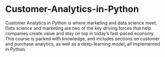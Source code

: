 # Customer-Analytics-in-Python
Customer Analytics in Python is where marketing and data science meet. Data science and marketing are two of the key driving forces that help companies create value and stay on top in today’s fast-paced economy. This course is packed with knowledge, and includes sections on customer and purchase analytics, as well as a deep-learning model, all implemented in Python.
